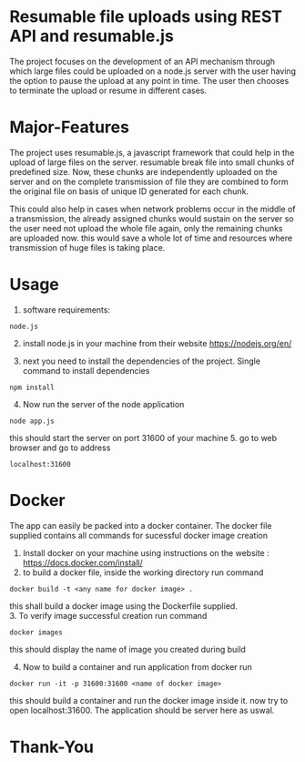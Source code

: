 # Resumable file uploads using REST API and resumable.js
The project focuses on the development of an API mechanism through which large files could be uploaded on a node.js server with the user having the option to pause the upload at any point in time. The user then chooses to terminate the upload or resume in different cases.
# Major-Features
The project uses resumable.js, a javascript framework that could help in the upload of large files on the server. resumable break file into small chunks of predefined size. Now, these chunks are independently uploaded on the server and on the complete transmission of file they are combined to form the original file on basis of unique ID generated for each chunk.

This could also help in cases when network problems occur in the middle of a transmission, the already assigned chunks would sustain on the server so the user need not upload the whole file again, only the remaining chunks are uploaded now. this would save a whole lot of time and resources where transmission of huge files is taking place.

# Usage
1. software requirements: 
````
node.js
````
2. install node.js in your machine from their website https://nodejs.org/en/

3. next you need to install the dependencies of the project. Single command to install dependencies
````
npm install
````
4. Now run the server of the node application

````
node app.js
````
this should start the server on port 31600 of your machine
5. go to web browser and go to address
````
localhost:31600
````
# Docker

The app can easily be packed into a docker container. The docker file supplied contains all commands for sucessful docker image creation
<br/>
1. Install docker on your machine using instructions on the website : https://docs.docker.com/install/
2. to build a docker file, inside the working directory run command 
````
docker build -t <any name for docker image> .
````
this shall build a docker image using the Dockerfile supplied.<br>
3. To verify image successful creation run command

````
docker images
````
this should display the name of image you created during build

4. Now to build a container and run application from docker run
````
docker run -it -p 31600:31600 <name of docker image>
````
this should build a container and run the docker image inside it. now try to open localhost:31600. The application should be server here as uswal.

# Thank-You
